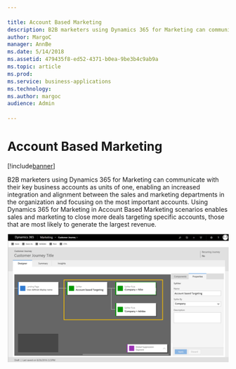 ```yaml
---

title: Account Based Marketing
description: B2B marketers using Dynamics 365 for Marketing can communicate with their key business accounts as units of one, enabling an increased integration and alignment between the sales and marketing departments in the organization and focusing on the most important accounts.
author: MargoC
manager: AnnBe
ms.date: 5/14/2018
ms.assetid: 479435f8-ed52-4371-b0ea-9be3b4c9ab9a
ms.topic: article
ms.prod: 
ms.service: business-applications
ms.technology: 
ms.author: margoc
audience: Admin

---
```

#  Account Based Marketing




[!include[banner](../../includes/banner.md)]

B2B marketers using Dynamics 365 for Marketing can communicate with their key
business accounts as units of one, enabling an increased integration and
alignment between the sales and marketing departments in the organization and
focusing on the most important accounts. Using Dynamics 365 for Marketing in
Account Based Marketing scenarios enables sales and marketing to close more
deals targeting specific accounts, those that are most likely to generate the
largest revenue.

![](media/account-based-marketing-1.png "")
